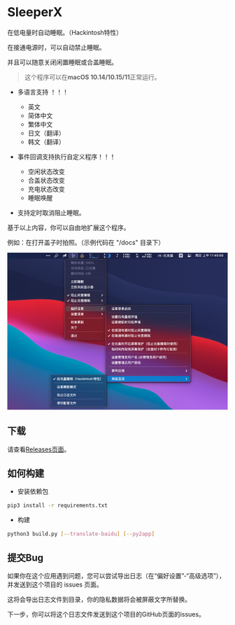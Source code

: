 # SleeperX

在低电量时自动睡眠。（Hackintosh特性）

在接通电源时，可以自动禁止睡眠。

并且可以随意关闭闲置睡眠或合盖睡眠。

> 这个程序可以在**macOS 10.14/10.15/11**正常运行。

* 多语言支持 ！！！
  * 英文
  * 简体中文
  * 繁体中文
  * 日文（翻译）
  * 韩文（翻译）

* 事件回调支持执行自定义程序！！！
  * 空闲状态改变
  * 合盖状态改变
  * 充电状态改变
  * 睡眠唤醒

* 支持定时取消阻止睡眠。

基于以上内容，你可以自由地扩展这个程序。

例如：在打开盖子时拍照。（示例代码在 "/docs" 目录下）

![预览图](docs/img/thumbnail_cn.png)

## 下载

请查看[Releases页面](../../releases)。

## 如何构建

* 安装依赖包

```bash
pip3 install -r requirements.txt
```

* 构建

```bash
python3 build.py [--translate-baidu] [--py2app]
```


## 提交Bug

如果你在这个应用遇到问题，您可以尝试导出日志（在“偏好设置”-“高级选项”），并发送到这个项目的 issues 页面。

这将会导出日志文件到目录，你的隐私数据将会被屏蔽文字所替换。

下一步，你可以将这个日志文件发送到这个项目的GitHub页面的issues。
